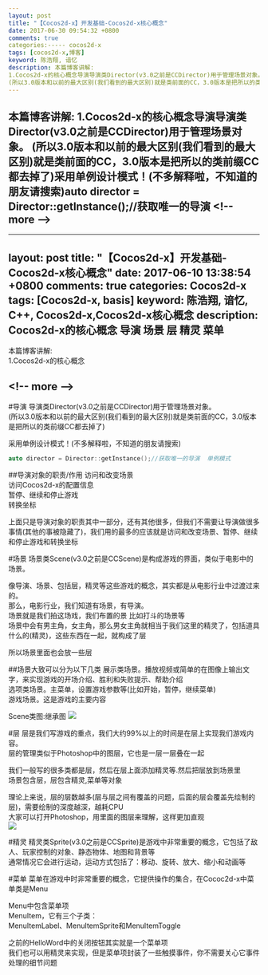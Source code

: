 ```yaml
---
layout: post
title: "【Cocos2d-x】开发基础-Cocos2d-x核心概念"
date: 2017-06-30 09:54:32 +0800
comments: true
categories:----- cocos2d-x
tags: [cocos2d-x,博客]
keyword: 陈浩翔, 谙忆
description: 本篇博客讲解: 
1.Cocos2d-x的核心概念导演导演类Director(v3.0之前是CCDirector)用于管理场景对象。 
(所以3.0版本和以前的最大区别(我们看到的最大区别)就是类前面的CC，3.0版本是把所以的类前缀CC都去掉了)采用单例设计模式！(不多解释啦，不知道的朋友请搜索)auto director = Director::getInstance();//获取唯一的导演 
---
```



本篇博客讲解: 
1.Cocos2d-x的核心概念导演导演类Director(v3.0之前是CCDirector)用于管理场景对象。 
(所以3.0版本和以前的最大区别(我们看到的最大区别)就是类前面的CC，3.0版本是把所以的类前缀CC都去掉了)采用单例设计模式！(不多解释啦，不知道的朋友请搜索)auto director = Director::getInstance();//获取唯一的导演
&#60;!-- more --&#62;
----------

---
layout: post
title: "【Cocos2d-x】开发基础-Cocos2d-x核心概念"
date: 2017-06-10 13:38:54 +0800
comments: true
categories: Cocos2d-x
tags: [Cocos2d-x, basis]
keyword: 陈浩翔, 谙忆, C++, Cocos2d-x,Cocos2d-x核心概念
description:  Cocos2d-x的核心概念 导演 场景 层 精灵 菜单
---

本篇博客讲解:  
1.Cocos2d-x的核心概念

&#60;!-- more --&#62;
----------
#导演
导演类Director(v3.0之前是CCDirector)用于管理场景对象。  
(所以3.0版本和以前的最大区别(我们看到的最大区别)就是类前面的CC，3.0版本是把所以的类前缀CC都去掉了)

采用单例设计模式！(不多解释啦，不知道的朋友请搜索)
```c++ 获得导演类Director实例语句
auto director = Director::getInstance();//获取唯一的导演  单例模式
```

##导演对象的职责/作用
访问和改变场景  
访问Cocos2d-x的配置信息  
暂停、继续和停止游戏  
转换坐标  

上面只是导演对象的职责其中一部分，还有其他很多，但我们不需要让导演做很多事情(其他的事被隐藏了)，我们用的最多的应该就是访问和改变场景、暂停、继续和停止游戏和转换坐标  

#场景
场景类Scene(v3.0之前是CCScene)是构成游戏的界面，类似于电影中的场景。

像导演、场景、包括层，精灵等这些游戏的概念，其实都是从电影行业中过渡过来的。  
那么，电影行业，我们知道有场景，有导演。  
场景就是我们拍这场戏，我们布置的景  比如打斗的场景等  
场景中会有男主角，女主角，那么男女主角就相当于我们这里的精灵了，包括道具什么的(精灵)，这些东西在一起，就构成了层  
  
所以场景里面也会放一些层  

##场景大致可以分为以下几类
展示类场景。播放视频或简单的在图像上输出文字，来实现游戏的开场介绍、胜利和失败提示、帮助介绍  
选项类场景。主菜单，设置游戏参数等(比如开始，暂停，继续菜单)  
游戏场景。这是游戏的主要内容  

Scene类图:继承图
![](http://i.imgur.com/2S6h9PZ.png)

#层
层是我们写游戏的重点，我们大约99%以上的时间是在层上实现我们游戏内容。  
层的管理类似于Photoshop中的图层，它也是一层一层叠在一起  

我们一般写的很多类都是层，然后在层上面添加精灵等.然后把层放到场景里  
场景包含层，层包含精灵,菜单等对象  

理论上来说，层的层数越多(层与层之间有覆盖的问题，后面的层会覆盖先绘制的层)，需要绘制的深度越深，越耗CPU  
大家可以打开Photoshop，用里面的图层来理解，这样更加直观  
![](http://i.imgur.com/4XUGFsE.png)

#精灵
精灵类Sprite(v3.0之前是CCSprite)是游戏中非常重要的概念，它包括了敌人、玩家控制的对象、静态物体、地图和背景等  
通常情况它会进行运动，运动方式包括了：移动、旋转、放大、缩小和动画等  


#菜单
菜单在游戏中时非常重要的概念，它提供操作的集合，在Cococ2d-x中菜单类是Menu  

Menu中包含菜单项  
MenuItem，它有三个子类：  
MenuItemLabel、MenuItemSprite和MenuItemToggle  

之前的HelloWord中的关闭按钮其实就是一个菜单项  
我们也可以用精灵来实现，但是菜单项封装了一些触摸事件，你不需要关心它事件处理的细节问题  
